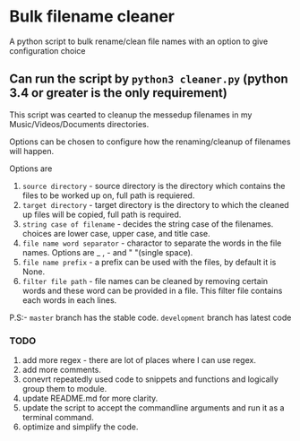 # Bulk filename cleaner
A python script to bulk rename/clean file names with an option to give configuration choice

## Can run the script by `python3 cleaner.py` (python 3.4 or greater is the only requirement)

This script was cearted to cleanup the messedup filenames in my Music/Videos/Documents directories.

Options can be chosen to configure how the renaming/cleanup of filenames will happen.

Options are

1) `source directory` - source directory is the directory which contains the files to be worked up on, full path is requiered.
2) `target directory` - target directory is the directory to which the cleaned up files will be copied, full path is required.
3) `string case of filename` - decides the string case of the filenames. choices are lower case, upper case, and title case.
4) `file name word separator` - charactor to separate the words in the file names. Options are _ , - and " "(single space).
5) `file name prefix` - a prefix can be used with the files, by default it is None.
6) `filter file path` - file names can be cleaned by removing certain words and these word can be provided in a file. This filter file contains each words in each lines.

P.S:- `master` branch has the stable code. `development` branch has latest code

### TODO
1) add more regex - there are lot of places where I can use regex.
2) add more comments.
3) conevrt repeatedly used code to snippets and functions and logically group them to module.
4) update README.md for more clarity.
5) update the script to accept the commandline arguments and run it as a terminal command.
6) optimize and simplify the code.
